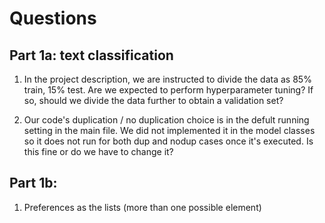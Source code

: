 # Questions

## Part 1a: text classification

1. In the project description, we are instructed to divide the data as 85% train, 15% test. Are we expected to perform hyperparameter tuning? If so, should we divide the data further to obtain a validation set?

2. Our code's duplication / no duplication choice is in the defult running setting in the main file. We did not implemented it in the model classes so it does not run for both dup and nodup cases once it's executed. Is this fine or do we have to change it?


## Part 1b:

1. Preferences as the lists (more than one possible element)

